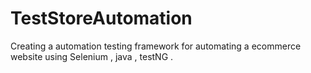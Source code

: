 # TestStoreAutomation
Creating a automation testing framework for automating a ecommerce website using Selenium , java , testNG .

